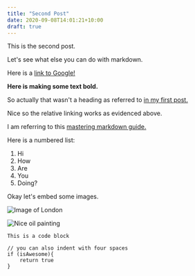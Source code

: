 ```yaml
---
title: "Second Post"
date: 2020-09-08T14:01:21+10:00
draft: true
---
```


This is the second post. 

Let's see what else you can do with markdown.

Here is a [link to Google!](http://google.com)

**Here is making some text bold.**

So actually that wasn't a heading as referred to [in my first post.](/posts/my-first-post)

Nice so the relative linking works as evidenced above.

I am referring to this [mastering markdown guide.](https://guides.github.com/features/mastering-markdown)

Here is a numbered list:
1. Hi
2. How
3. Are
4. You
5. Doing?

Okay let's embed some images.

![Image of London](https://i.pinimg.com/474x/49/8f/0e/498f0eba0167c44301f4924a70be1168.jpg)

![Nice oil painting](https://i.pinimg.com/originals/e1/2a/3f/e12a3fc24db7fa50555bcc274103a986.jpg)

`This is a code block`

    // you can also indent with four spaces
    if (isAwesome){
        return true
    }
